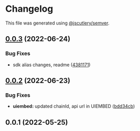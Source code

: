 # Changelog

This file was generated using [@jscutlery/semver](https://github.com/jscutlery/semver).

## [0.0.3](https://github.com/ethereum-push-notification-service/epns-sdk/compare/uiembed-0.0.2...uiembed-0.0.3) (2022-06-24)


### Bug Fixes

* sdk alias changes, readme ([4381171](https://github.com/ethereum-push-notification-service/epns-sdk/commit/4381171eabb56d359822258e5f3001432a520849))



## [0.0.2](https://github.com/ethereum-push-notification-service/epns-sdk/compare/uiembed-0.0.1...uiembed-0.0.2) (2022-06-23)


### Bug Fixes

* **uiembed:** updated chainId, api url in UIEMBED ([bdd34cb](https://github.com/ethereum-push-notification-service/epns-sdk/commit/bdd34cbc9877a02d2afb6b017c059aadaff6aa96))



## 0.0.1 (2022-05-25)
